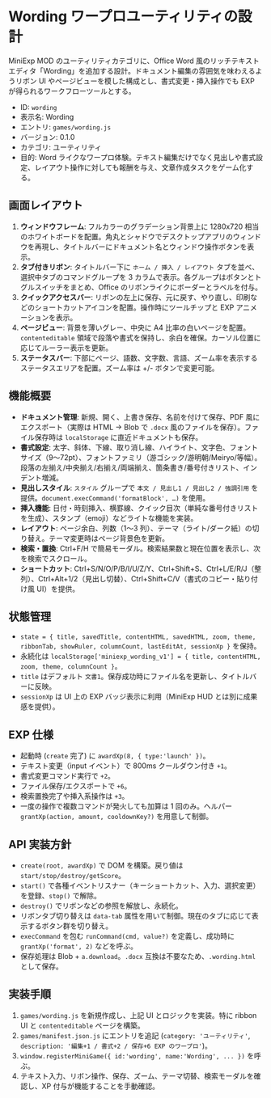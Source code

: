 # Wording ワープロユーティリティの設計

MiniExp MOD のユーティリティカテゴリに、Office Word 風のリッチテキストエディタ「Wording」を追加する設計。ドキュメント編集の雰囲気を味わえるようリボン UI やページビューを模した構成とし、書式変更・挿入操作でも EXP が得られるワークフローツールとする。

- ID: `wording`
- 表示名: Wording
- エントリ: `games/wording.js`
- バージョン: 0.1.0
- カテゴリ: ユーティリティ
- 目的: Word ライクなワープロ体験。テキスト編集だけでなく見出しや書式設定、レイアウト操作に対しても報酬を与え、文章作成タスクをゲーム化する。

## 画面レイアウト
1. **ウィンドウフレーム**: フルカラーのグラデーション背景上に 1280x720 相当のホワイトボードを配置。角丸とシャドウでデスクトップアプリのウィンドウを再現し、タイトルバーにドキュメント名とウィンドウ操作ボタンを表示。
2. **タブ付きリボン**: タイトルバー下に `ホーム / 挿入 / レイアウト` タブを並べ、選択中タブのコマンドグループを 3 カラムで表示。各グループはボタンとトグルスイッチをまとめ、Office のリボンライクにボーダーとラベルを付与。
3. **クイックアクセスバー**: リボンの左上に保存、元に戻す、やり直し、印刷などのショートカットアイコンを配置。操作時にツールチップと EXP アニメーションを表示。
4. **ページビュー**: 背景を薄いグレー、中央に A4 比率の白いページを配置。`contenteditable` 領域で段落や書式を保持し、余白を確保。カーソル位置に応じてルーラー表示を更新。
5. **ステータスバー**: 下部にページ、語数、文字数、言語、ズーム率を表示するステータスエリアを配置。ズーム率は +/- ボタンで変更可能。

## 機能概要
- **ドキュメント管理**: 新規、開く、上書き保存、名前を付けて保存、PDF 風にエクスポート（実際は HTML → Blob で `.docx` 風のファイルを保存）。ファイル保存時は `localStorage` に直近ドキュメントも保存。
- **書式設定**: 太字、斜体、下線、取り消し線、ハイライト、文字色、フォントサイズ（9〜72pt）、フォントファミリ（游ゴシック/游明朝/Meiryo/等幅）。段落の左揃え/中央揃え/右揃え/両端揃え、箇条書き/番号付きリスト、インデント増減。
- **見出しスタイル**: `スタイル` グループで `本文 / 見出し1 / 見出し2 / 強調引用` を提供。`document.execCommand('formatBlock', …)` を使用。
- **挿入機能**: 日付・時刻挿入、横罫線、クイック目次（単純な番号付きリストを生成）、スタンプ（emoji）などライトな機能を実装。
- **レイアウト**: ページ余白、列数（1〜3 列）、テーマ（ライト/ダーク紙）の切り替え。テーマ変更時はページ背景色を更新。
- **検索・置換**: Ctrl+F/H で簡易モーダル。検索結果数と現在位置を表示し、次を検索でスクロール。
- **ショートカット**: Ctrl+S/N/O/P/B/I/U/Z/Y、Ctrl+Shift+S、Ctrl+L/E/R/J（整列）、Ctrl+Alt+1/2（見出し切替）、Ctrl+Shift+C/V（書式のコピー・貼り付け風 UI）を提供。

## 状態管理
- `state = { title, savedTitle, contentHTML, savedHTML, zoom, theme, ribbonTab, showRuler, columnCount, lastEditAt, sessionXp }` を保持。
- 永続化は `localStorage['miniexp_wording_v1'] = { title, contentHTML, zoom, theme, columnCount }`。
- `title` はデフォルト `文書1`。保存成功時にファイル名を更新し、タイトルバーに反映。
- `sessionXp` は UI 上の EXP バッジ表示に利用（MiniExp HUD とは別に成果感を提供）。

## EXP 仕様
- 起動時 (`create` 完了) に `awardXp(8, { type:'launch' })`。
- テキスト変更（input イベント）で 800ms クールダウン付き `+1`。
- 書式変更コマンド実行で `+2`。
- ファイル保存/エクスポートで `+6`。
- 検索置換完了や挿入系操作は `+3`。
- 一度の操作で複数コマンドが発火しても加算は 1 回のみ。ヘルパー `grantXp(action, amount, cooldownKey?)` を用意して制御。

## API 実装方針
- `create(root, awardXp)` で DOM を構築。戻り値は `start/stop/destroy/getScore`。
- `start()` で各種イベントリスナー（キーショートカット、入力、選択変更）を登録、`stop()` で解除。
- `destroy()` でリボンなどの参照を解放し、永続化。
- リボンタブ切り替えは `data-tab` 属性を用いて制御。現在のタブに応じて表示するボタン群を切り替え。
- `execCommand` を包む `runCommand(cmd, value?)` を定義し、成功時に `grantXp('format', 2)` などを呼ぶ。
- 保存処理は Blob + `a.download`。`.docx` 互換は不要なため、`.wording.html` として保存。

## 実装手順
1. `games/wording.js` を新規作成し、上記 UI とロジックを実装。特に ribbon UI と `contenteditable` ページを構築。
2. `games/manifest.json.js` にエントリを追記 (`category: 'ユーティリティ'`, `description: '編集+1 / 書式+2 / 保存+6 EXP のワープロ'`)。
3. `window.registerMiniGame({ id:'wording', name:'Wording', ... })` を呼ぶ。
4. テキスト入力、リボン操作、保存、ズーム、テーマ切替、検索モーダルを確認し、XP 付与が機能することを手動確認。

